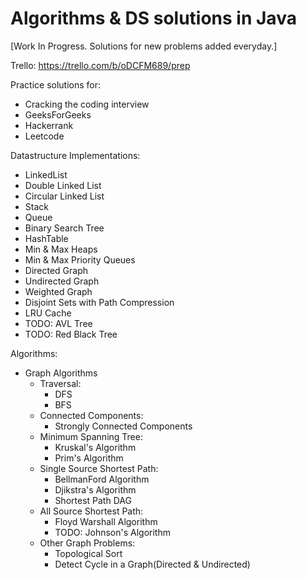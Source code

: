 # Algorithms & DS solutions in Java

[Work In Progress. Solutions for new problems added everyday.]

Trello: https://trello.com/b/oDCFM689/prep

Practice solutions for:

- Cracking the coding interview
- GeeksForGeeks
- Hackerrank
- Leetcode

Datastructure Implementations:

- LinkedList
- Double Linked List
- Circular Linked List
- Stack
- Queue
- Binary Search Tree
- HashTable
- Min & Max Heaps
- Min & Max Priority Queues
- Directed Graph
- Undirected Graph
- Weighted Graph
- Disjoint Sets with Path Compression
- LRU Cache
- TODO: AVL Tree
- TODO: Red Black Tree

Algorithms:
- Graph Algorithms
  - Traversal:
    - DFS
    - BFS  
  - Connected Components:
    - Strongly Connected Components
  - Minimum Spanning Tree:
    - Kruskal's Algorithm
    - Prim's Algorithm
  - Single Source Shortest Path:
    - BellmanFord Algorithm
    - Djikstra's Algorithm
    - Shortest Path DAG
  - All Source Shortest Path:
    - Floyd Warshall Algorithm
    - TODO: Johnson's Algorithm
  - Other Graph Problems:
    - Topological Sort
    - Detect Cycle in a Graph(Directed & Undirected)
